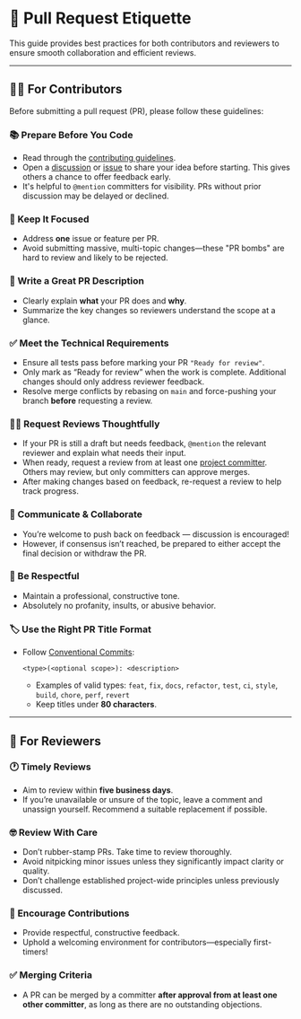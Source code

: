 # 🤝 Pull Request Etiquette

This guide provides best practices for both contributors and reviewers to ensure smooth collaboration and efficient reviews.

---

## 🧑‍💻 For Contributors

Before submitting a pull request (PR), please follow these guidelines:

### 📚 Prepare Before You Code
- Read through the [contributing guidelines](CONTRIBUTING.md).
- Open a [discussion](https://github.com/eclipse-dataspace-drp/DataRightsProfile/discussions/new) or [issue](https://github.com/eclipse-dataspace-drp/DataRightsProfile/issues/new) to share your idea before starting. This gives others a chance to offer feedback early. 
- It's helpful to `@mention` committers for visibility. PRs without prior discussion may be delayed or declined.

### 🎯 Keep It Focused
- Address **one** issue or feature per PR.
- Avoid submitting massive, multi-topic changes—these "PR bombs" are hard to review and likely to be rejected.

### 📝 Write a Great PR Description
- Clearly explain **what** your PR does and **why**.
- Summarize the key changes so reviewers understand the scope at a glance.

### ✅ Meet the Technical Requirements
- Ensure all tests pass before marking your PR `"Ready for review"`.
- Only mark as “Ready for review” when the work is complete. Additional changes should only address reviewer feedback.
- Resolve merge conflicts by rebasing on `main` and force-pushing your branch **before** requesting a review.

### 🙋‍♂️ Request Reviews Thoughtfully
- If your PR is still a draft but needs feedback, `@mention` the relevant reviewer and explain what needs their input.
- When ready, request a review from at least one [project committer](https://projects.eclipse.org/projects/technology.dataspace-drp/who). Others may review, but only committers can approve merges.
- After making changes based on feedback, re-request a review to help track progress.

### 🧠 Communicate & Collaborate
- You’re welcome to push back on feedback — discussion is encouraged!
- However, if consensus isn’t reached, be prepared to either accept the final decision or withdraw the PR.

### 🤝 Be Respectful
- Maintain a professional, constructive tone.
- Absolutely no profanity, insults, or abusive behavior.

### 🏷️ Use the Right PR Title Format
- Follow [Conventional Commits](https://www.conventionalcommits.org/en/v1.0.0/):
  ```
  <type>(<optional scope>): <description>
  ```
  - Examples of valid types: `feat`, `fix`, `docs`, `refactor`, `test`, `ci`, `style`, `build`, `chore`, `perf`, `revert`
  - Keep titles under **80 characters**.

---

## 👀 For Reviewers

### 🕐 Timely Reviews
- Aim to review within **five business days**.
- If you’re unavailable or unsure of the topic, leave a comment and unassign yourself. Recommend a suitable replacement if possible.

### 🤓 Review With Care
- Don’t rubber-stamp PRs. Take time to review thoroughly.
- Avoid nitpicking minor issues unless they significantly impact clarity or quality.
- Don’t challenge established project-wide principles unless previously discussed.

### 🙌 Encourage Contributions
- Provide respectful, constructive feedback.
- Uphold a welcoming environment for contributors—especially first-timers!

### ✅ Merging Criteria
- A PR can be merged by a committer **after approval from at least one other committer**, as long as there are no outstanding objections.
